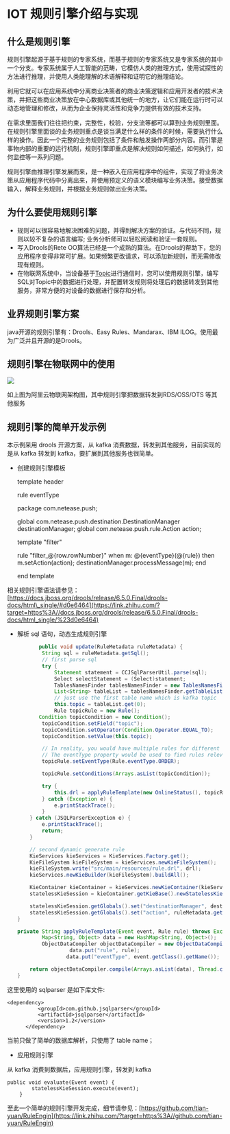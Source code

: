 # IOT 规则引擎介绍与实现



**什么是规则引擎**
-----------

规则引擎起源于基于规则的专家系统，而基于规则的专家系统又是专家系统的其中一个分支。专家系统属于人工智能的范畴，它模仿人类的推理方式，使用试探性的方法进行推理，并使用人类能理解的术语解释和证明它的推理结论。

利用它就可以在应用系统中分离商业决策者的商业决策逻辑和应用开发者的技术决策，并把这些商业决策放在中心数据库或其他统一的地方，让它们能在运行时可以动态地管理和修改，从而为企业保持灵活性和竞争力提供有效的技术支持。

在需求里面我们往往把约束，完整性，校验，分支流等都可以算到业务规则里面。在规则引擎里面谈的业务规则重点是谈当满足什么样的条件的时候，需要执行什么样的操作。因此一个完整的业务规则包括了条件和触发操作两部分内容。而引擎是事物内部的重要的运行机制，规则引擎即重点是解决规则如何描述，如何执行，如何监控等一系列问题。

规则引擎由推理引擎发展而来，是一种嵌入在应用程序中的组件，实现了将业务决策从应用程序代码中分离出来，并使用预定义的语义模块编写业务决策。接受数据输入，解释业务规则，并根据业务规则做出业务决策。

**为什么要使用规则引擎**
--------------

*   规则可以很容易地解决困难的问题，并得到解决方案的验证。与代码不同，规则以较不复杂的语言编写; 业务分析师可以轻松阅读和验证一套规则。
*   写入Drools的Rete OO算法已经是一个成熟的算法。在Drools的帮助下，您的应用程序变得非常可扩展。如果频繁更改请求，可以添加新规则，而无需修改现有规则。
*   在物联网系统中，当设备基于[Topic](https://link.zhihu.com/?target=https%3A//www.alibabacloud.com/help/zh/doc-detail/73732.htm%23concept-ogz-vnl-vdb)进行通信时，您可以使用规则引擎，编写SQL对Topic中的数据进行处理，并配置转发规则将处理后的数据转发到其他服务，非常方便的对设备的数据进行保存和分析。

**业界规则引擎方案**
------------

java开源的规则引擎有：Drools、Easy Rules、Mandarax、IBM ILOG。使用最为广泛并且开源的是Drools。

**规则引擎在物联网中的使用**
----------------

![](https://pic4.zhimg.com/v2-21ecdc4916aa94bc189d39482fc31abf_r.jpg)

如上图为阿里云物联网架构图，其中规则引擎把数据转发到RDS/OSS/OTS 等其他服务

**规则引擎的简单开发示例**
---------------

本示例采用 drools 开源方案，从 kafka 消费数据，转发到其他服务，目前实现的是从 kafka 转发到 kafka，要扩展到其他服务也很简单。

*   创建规则引擎模板

    template header
    
    rule
    eventType
    
    package com.netease.push;
    
    global com.netease.push.destination.DestinationManager destinationManager;
    global com.netease.push.rule.Action action;
    
    template "filter"
    
    rule "filter_@{row.rowNumber}"
    when
        m: @{eventType}(@{rule})
    then
        m.setAction(action);
        destinationManager.processMessage(m);
    end
    
    end template

相关规则引擎语法请参见： [https://docs.jboss.org/drools/release/6.5.0.Final/drools-docs/html\_single/#d0e6464](https://link.zhihu.com/?target=https%3A//docs.jboss.org/drools/release/6.5.0.Final/drools-docs/html_single/%23d0e6464)

*   解析 sql 语句，动态生成规则引擎

    
    
    ```java
           public void update(RuleMetadata ruleMetadata) {
            String sql = ruleMetadata.getSql();
            // first parse sql
            try {
                Statement statement = CCJSqlParserUtil.parse(sql);
                Select selectStatement = (Select)statement;
                TablesNamesFinder tablesNamesFinder = new TablesNamesFinder();
                List<String> tableList = tablesNamesFinder.getTableList(selectStatement);
                // just use the first table name which is kafka topic
                this.topic = tableList.get(0);
                Rule topicRule = new Rule();
           Condition topicCondition = new Condition();
            topicCondition.setField("topic");
            topicCondition.setOperator(Condition.Operator.EQUAL_TO);
            topicCondition.setValue(this.topic);
    
            // In reality, you would have multiple rules for different types of events.
            // The eventType property would be used to find rules relevant to the event
            topicRule.setEventType(Rule.eventType.ORDER);
    
            topicRule.setConditions(Arrays.asList(topicCondition));
    
            try {
                this.drl = applyRuleTemplate(new OnlineStatus(), topicRule);
            } catch (Exception e) {
                e.printStackTrace();
            }
        } catch (JSQLParserException e) {
            e.printStackTrace();
            return;
        }
    
        // second dynamic generate rule
        KieServices kieServices = KieServices.Factory.get();
        KieFileSystem kieFileSystem = kieServices.newKieFileSystem();
        kieFileSystem.write("src/main/resources/rule.drl", drl);
        kieServices.newKieBuilder(kieFileSystem).buildAll();
    
        KieContainer kieContainer = kieServices.newKieContainer(kieServices.getRepository().getDefaultReleaseId());
        statelessKieSession = kieContainer.getKieBase().newStatelessKieSession();
    
        statelessKieSession.getGlobals().set("destinationManager", destinationManager);
        statelessKieSession.getGlobals().set("action", ruleMetadata.getAction());
    }
    
    private String applyRuleTemplate(Event event, Rule rule) throws Exception {
            Map<String, Object> data = new HashMap<String, Object>();
            ObjectDataCompiler objectDataCompiler = new ObjectDataCompiler();
     				 data.put("rule", rule);
        			data.put("eventType", event.getClass().getName());
    
        return objectDataCompiler.compile(Arrays.asList(data), Thread.currentThread().getContextClassLoader().getResourceAsStream("rule-template.drl"));
    }
    ```
    

  

这里使用的 sqlparser 是如下库文件:

    <dependency>
              <groupId>com.github.jsqlparser</groupId>
              <artifactId>jsqlparser</artifactId>
              <version>1.2</version>
          </dependency>

当前只做了简单的数据库解析，只使用了 table name；

*   应用规则引擎

从 kafka 消费到数据后，应用规则引擎，转发到 kafka

    public void evaluate(Event event) {
            statelessKieSession.execute(event);
        }

至此一个简单的规则引擎开发完成，细节请参见：[https://github.com/tian-yuan/RuleEngin](https://link.zhihu.com/?target=https%3A//github.com/tian-yuan/RuleEngin)